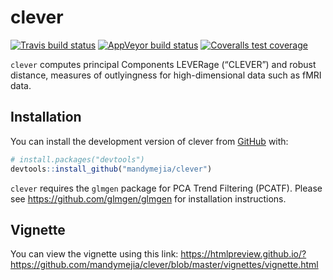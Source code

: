 
<!-- README.md is generated from README.Rmd. Please edit that file -->

# clever

<!-- badges: start -->

[![Travis build
status](https://travis-ci.org/mandymejia/clever.svg?branch=master)](https://travis-ci.org/github/mandymejia/clever)
[![AppVeyor build
status](https://ci.appveyor.com/api/projects/status/github/mandymejia/clever?branch=master&svg=true)](https://ci.appveyor.com/project/mandymejia/clever)
[![Coveralls test
coverage](https://coveralls.io/repos/github/mandymejia/clever/badge.svg)](https://coveralls.io/r/mandymejia/clever?branch=master)
<!-- badges: end -->

`clever` computes principal Components LEVERage (“CLEVER”) and robust
distance, measures of outlyingness for high-dimensional data such as
fMRI data.

## Installation

<!-- You can install the released version of clever from [CRAN](https://CRAN.R-project.org) with: -->

<!-- ``` r -->

<!-- install.packages("clever") -->

<!-- ``` -->

You can install the development version of clever from
[GitHub](https://github.com/) with:

``` r
# install.packages("devtools")
devtools::install_github("mandymejia/clever")
```

`clever` requires the `glmgen` package for PCA Trend Filtering (PCATF).
Please see <https://github.com/glmgen/glmgen> for installation
instructions.

## Vignette

You can view the vignette using this link:
<https://htmlpreview.github.io/?https://github.com/mandymejia/clever/blob/master/vignettes/vignette.html>
